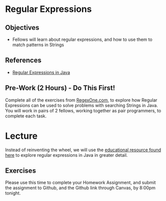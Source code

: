 # Regular Expressions

## Objectives

* Fellows will learn about regular expressions, and how to use them to match patterns in Strings

## References

* [Regular Expressions in Java]()

## Pre-Work (2 Hours) - Do This First!

Complete all of the exercises from [RegexOne.com](https://regexone.com/), to explore how Regular Expressions can be used to solve problems with searching Strings in Java. You will work in pairs of 2 fellows, working together as pair programmers, to complete each task.

# Lecture

Instead of reinventing the wheel, we will use the [educational resource found here](https://regexone.com/references/java) to explore regular expressions in Java in greater detail.

## Exercises

Please use this time to complete your Homework Assignment, and submit the assignment to Github, and the Github link through Canvas, by 8:00pm tonight.
